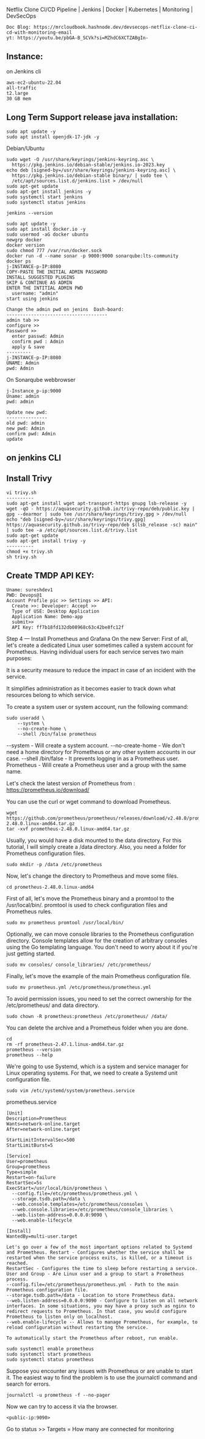Netflix Clone CI/CD Pipeline | Jenkins | Docker | Kubernetes | Monitoring | DevSecOps  
```
Doc Blog: https://mrcloudbook.hashnode.dev/devsecops-netflix-clone-ci-cd-with-monitoring-email
yt: https://youtu.be/pbGA-B_SCVk?si=MZhdC6XCTZABgIn-
```
Instance:
---------
on Jenkins cli
```
aws-ec2-ubuntu-22.04
all-traffic
t2.large
30 GB mem
```
Long Term Support release
java installation:
-------
```
sudo apt update -y
sudo apt install openjdk-17-jdk -y
```
Debian/Ubuntu
```
sudo wget -O /usr/share/keyrings/jenkins-keyring.asc \
  https://pkg.jenkins.io/debian-stable/jenkins.io-2023.key
echo deb [signed-by=/usr/share/keyrings/jenkins-keyring.asc] \
  https://pkg.jenkins.io/debian-stable binary/ | sudo tee \
  /etc/apt/sources.list.d/jenkins.list > /dev/null
sudo apt-get update
sudo apt-get install jenkins -y
sudo systemctl start jenkins
sudo systemctl status jenkins

jenkins --version

sudo apt update -y
sudo apt install docker.io -y
sudo usermod -aG docker ubuntu
newgrp docker
docker version
sudo chmod 777 /var/run/docker.sock
docker run -d --name sonar -p 9000:9000 sonarqube:lts-community
docker ps
j-INSTANCE-p-IP:8080
COPY-PASTE THE INITIAL ADMIN PASSWORD
INSTALL SUGGESTED PLUGINS
SKIP & CONTINUE AS ADMIN
ENTER THE INTITIAL ADMIN PWD
  username: "admin"
start using jenkins

Change the admin pwd on jenins  Dash-board:
-------------------------------------
admin tab >>
configure >>
Password >>
  enter passwd: Admin
  confirm pwd : Admin
  apply & save
---------
j-INSTANCE-p-IP:8080
UNAME: Admin
pwd: Admin
```
On Sonarqube webbrowser
```
j-Instance_p-ip:9000
Uname: admin
pwd: admin

Update new pwd:
---------------
old pwd: admin
new pwd: Admin
confirm pwd: Admin
update
```
on jenkins CLI  
------------
Install Trivy  
---------------
```
vi trivy.sh
----------
sudo apt-get install wget apt-transport-https gnupg lsb-release -y
wget -qO - https://aquasecurity.github.io/trivy-repo/deb/public.key | gpg --dearmor | sudo tee /usr/share/keyrings/trivy.gpg > /dev/null
echo "deb [signed-by=/usr/share/keyrings/trivy.gpg] https://aquasecurity.github.io/trivy-repo/deb $(lsb_release -sc) main" | sudo tee -a /etc/apt/sources.list.d/trivy.list
sudo apt-get update
sudo apt-get install trivy -y
----------
chmod +x trivy.sh
sh trivy.sh
```

Create TMDP API KEY:
----------------
```
Uname: sureshdev1
PWD: Devops@1
Account Profile pic >> Settings >> API:
  Create >>: Developer: Accept >>
  Type of USE: Desktop Application
  Application Name: Demo-app
  submit>>
  API Key: ff7b18fd132db08968c63c42be8fc12f
``` 
Step 4 — Install Prometheus and Grafana On the new Server:
First of all, let's create a dedicated Linux user sometimes called a system account for Prometheus. Having individual users for each service serves two main purposes:

It is a security measure to reduce the impact in case of an incident with the service.

It simplifies administration as it becomes easier to track down what resources belong to which service.

To create a system user or system account, run the following command:
```
sudo useradd \
    --system \
    --no-create-home \
    --shell /bin/false prometheus
```
--system - Will create a system account.
--no-create-home - We don't need a home directory for Prometheus or any other system accounts in our case.
--shell /bin/false - It prevents logging in as a Prometheus user.
Prometheus - Will create a Prometheus user and a group with the same name.

Let's check the latest version of Prometheus from : https://prometheus.io/download/

You can use the curl or wget command to download Prometheus.
```
wget https://github.com/prometheus/prometheus/releases/download/v2.48.0/prometheus-2.48.0.linux-amd64.tar.gz
tar -xvf prometheus-2.48.0.linux-amd64.tar.gz
```
Usually, you would have a disk mounted to the data directory. For this tutorial, I will simply create a /data directory. Also, you need a folder for Prometheus configuration files.
```
sudo mkdir -p /data /etc/prometheus
```
Now, let's change the directory to Prometheus and move some files.
```
cd prometheus-2.48.0.linux-amd64
```
First of all, let's move the Prometheus binary and a promtool to the /usr/local/bin/. promtool is used to check configuration files and Prometheus rules.
```
sudo mv prometheus promtool /usr/local/bin/
```
Optionally, we can move console libraries to the Prometheus configuration directory. Console templates allow for the creation of arbitrary consoles using the Go templating language. You don't need to worry about it if you're just getting started.
```
sudo mv consoles/ console_libraries/ /etc/prometheus/
```
Finally, let's move the example of the main Prometheus configuration file.
```
sudo mv prometheus.yml /etc/prometheus/prometheus.yml
```
To avoid permission issues, you need to set the correct ownership for the /etc/prometheus/ and data directory.
```
sudo chown -R prometheus:prometheus /etc/prometheus/ /data/
```
You can delete the archive and a Prometheus folder when you are done.
```
cd
rm -rf prometheus-2.47.1.linux-amd64.tar.gz
prometheus --version
prometheus --help
```
We're going to use Systemd, which is a system and service manager for Linux operating systems. For that, we need to create a Systemd unit configuration file.
```
sudo vim /etc/systemd/system/prometheus.service
```
prometheus.service
```
[Unit]
Description=Prometheus
Wants=network-online.target
After=network-online.target

StartLimitIntervalSec=500
StartLimitBurst=5

[Service]
User=prometheus
Group=prometheus
Type=simple
Restart=on-failure
RestartSec=5s
ExecStart=/usr/local/bin/prometheus \
  --config.file=/etc/prometheus/prometheus.yml \
  --storage.tsdb.path=/data \
  --web.console.templates=/etc/prometheus/consoles \
  --web.console.libraries=/etc/prometheus/console_libraries \
  --web.listen-address=0.0.0.0:9090 \
  --web.enable-lifecycle

[Install]
WantedBy=multi-user.target
```
```
Let's go over a few of the most important options related to Systemd and Prometheus. Restart - Configures whether the service shall be restarted when the service process exits, is killed, or a timeout is reached.
RestartSec - Configures the time to sleep before restarting a service.
User and Group - Are Linux user and a group to start a Prometheus process.
--config.file=/etc/prometheus/prometheus.yml - Path to the main Prometheus configuration file.
--storage.tsdb.path=/data - Location to store Prometheus data.
--web.listen-address=0.0.0.0:9090 - Configure to listen on all network interfaces. In some situations, you may have a proxy such as nginx to redirect requests to Prometheus. In that case, you would configure Prometheus to listen only on localhost.
--web.enable-lifecycle -- Allows to manage Prometheus, for example, to reload configuration without restarting the service.

To automatically start the Prometheus after reboot, run enable.
```
```
sudo systemctl enable prometheus
sudo systemctl start prometheus
sudo systemctl status prometheus
```

Suppose you encounter any issues with Prometheus or are unable to start it. The easiest way to find the problem is to use the journalctl command and search for errors.
```
journalctl -u prometheus -f --no-pager
```

Now we can try to access it via the browser.
```
<public-ip:9090>
```
Go to status >> Targets = How many are connected for monitoring

